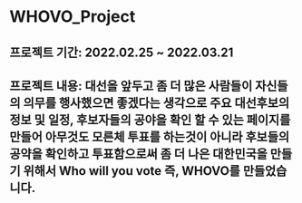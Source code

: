 # WHOVO_Project
## 프로젝트 기간: 2022.02.25 ~ 2022.03.21
## 프로젝트 내용: 대선을 앞두고 좀 더 많은 사람들이 자신들의 의무를 행사했으면 좋겠다는 생각으로 주요 대선후보의 정보 및 일정, 후보자들의 공야을 확인 할 수 있는 페이지를 만들어 아무것도 모른체 투표를 하는것이 아니라 후보들의 공약을 확인하고 투표함으로써 좀 더 나은 대한민국을 만들기 위해서 Who will you vote 즉, WHOVO를 만들었습니다.


